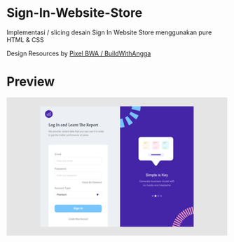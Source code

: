# Sign-In-Website-Store
Implementasi / slicing desain Sign In Website Store menggunakan pure HTML & CSS

Design Resources by [Pixel BWA / BuildWithAngga](https://pixel.buildwithangga.com/home)

# Preview
![Design versi desktop untuk tampilan Sign In Website Store](./img/design-preview.png)

